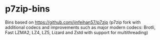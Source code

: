 # p7zip-bins
Bins based on https://github.com/jinfeihan57/p7zip (p7zip fork with additional codecs and improvements such as major modern codecs: Brotli, Fast LZMA2, LZ4, LZ5, Lizard and Zstd with support for multithreading)
